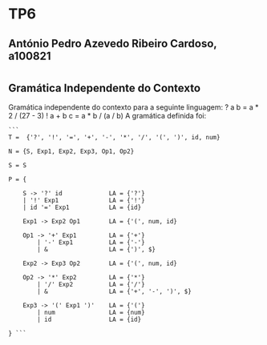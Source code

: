 # TP6
## António Pedro Azevedo Ribeiro Cardoso, a100821
# 
## Gramática Independente do Contexto
Gramática independente do contexto para a seguinte linguagem:
    ? a
    b = a * 2 / (27 - 3)
    ! a + b
    c = a * b / (a / b)
A gramática definida foi:

    ```
    T =  {'?', '!', '=', '+', '-', '*', '/', '(', ')', id, num}

    N = {S, Exp1, Exp2, Exp3, Op1, Op2}

    S = S

    P = {
    
        S -> '?' id             LA = {'?'}
        | '!' Exp1              LA = {'!'}
        | id '=' Exp1           LA = {id}

        Exp1 -> Exp2 Op1        LA = {'(', num, id}

        Op1 -> '+' Exp1         LA = {'+'}
            | '-' Exp1          LA = {'-'}
            | &                 LA = {')', $}

        Exp2 -> Exp3 Op2        LA = {'(', num, id}

        Op2 -> '*' Exp2         LA = {'*'}
            | '/' Exp2          LA = {'/'}
            | &                 LA = {'+', '-', ')', $}

        Exp3 -> '(' Exp1 ')'    LA = {'('}
            | num               LA = {num}
            | id                LA = {id}

    } ```